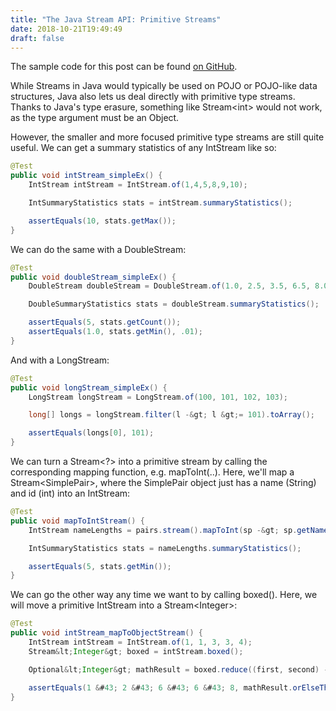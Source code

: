 ```yaml
---
title: "The Java Stream API: Primitive Streams"
date: 2018-10-21T19:49:49
draft: false
---
```


The sample code for this post can be found [on GitHub](https://github.com/nfisher23/java_stream_api_samples).

While Streams in Java would typically be used on POJO or POJO-like data structures, Java also lets us deal directly with primitive type streams.
Thanks to Java&#39;s type erasure, something like Stream&lt;int&gt; would not work, as the type argument must be an Object.

However, the smaller and more focused primitive type streams are still quite useful. We can get a summary statistics of any IntStream like so:

```java
@Test
public void intStream_simpleEx() {
    IntStream intStream = IntStream.of(1,4,5,8,9,10);

    IntSummaryStatistics stats = intStream.summaryStatistics();

    assertEquals(10, stats.getMax());
}

```

We can do the same with a DoubleStream:

```java
@Test
public void doubleStream_simpleEx() {
    DoubleStream doubleStream = DoubleStream.of(1.0, 2.5, 3.5, 6.5, 8.0);

    DoubleSummaryStatistics stats = doubleStream.summaryStatistics();

    assertEquals(5, stats.getCount());
    assertEquals(1.0, stats.getMin(), .01);
}

```

And with a LongStream:

```java
@Test
public void longStream_simpleEx() {
    LongStream longStream = LongStream.of(100, 101, 102, 103);

    long[] longs = longStream.filter(l -&gt; l &gt;= 101).toArray();

    assertEquals(longs[0], 101);
}

```

We can turn a Stream&lt;?&gt; into a primitive stream by calling the corresponding mapping function, e.g. mapToInt(..). Here, we&#39;ll map a Stream&lt;SimplePair&gt;, where the SimplePair object just has a name (String) and id (int) into an IntStream:

```java
@Test
public void mapToIntStream() {
    IntStream nameLengths = pairs.stream().mapToInt(sp -&gt; sp.getName().length());

    IntSummaryStatistics stats = nameLengths.summaryStatistics();

    assertEquals(5, stats.getMin());
}

```

We can go the other way any time we want to by calling boxed(). Here, we will move a primitive IntStream into a Stream&lt;Integer&gt;:

```java
@Test
public void intStream_mapToObjectStream() {
    IntStream intStream = IntStream.of(1, 1, 3, 3, 4);
    Stream&lt;Integer&gt; boxed = intStream.boxed();

    Optional&lt;Integer&gt; mathResult = boxed.reduce((first, second) -&gt; first &#43; 2 * second);

    assertEquals(1 &#43; 2 &#43; 6 &#43; 6 &#43; 8, mathResult.orElseThrow(RuntimeException::new).intValue());
}

```

